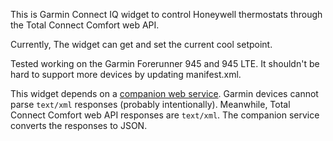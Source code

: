 This is Garmin Connect IQ widget to control Honeywell thermostats through the Total Connect Comfort web API.

Currently, The widget can get and set the current cool setpoint.

Tested working on the Garmin Forerunner 945 and 945 LTE. It shouldn't be hard to support more devices by updating manifest.xml.

This widget depends on a [companion web service](https://github.com/slater1/tcc-mitm/). Garmin devices cannot parse `text/xml` responses (probably intentionally). Meanwhile,  Total Connect Comfort web API responses are `text/xml`. The companion service converts the responses to JSON.
